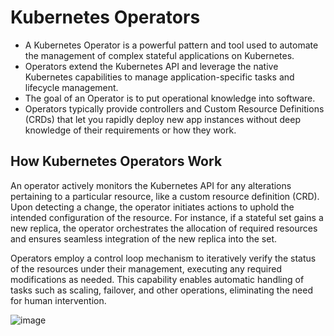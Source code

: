 # Kubernetes Operators
- A Kubernetes Operator is a powerful pattern and tool used to automate the management of complex stateful applications on Kubernetes.
- Operators extend the Kubernetes API and leverage the native Kubernetes capabilities to manage application-specific tasks and lifecycle management.
- The goal of an Operator is to put operational knowledge into software.
- Operators typically provide controllers and Custom Resource Definitions (CRDs) that let you rapidly deploy new app instances without deep knowledge of their requirements or how they work.

## How Kubernetes Operators Work
An operator actively monitors the Kubernetes API for any alterations pertaining to a particular resource, like a custom resource definition (CRD). Upon detecting a change, the operator initiates actions to uphold the intended configuration of the resource. For instance, if a stateful set gains a new replica, the operator orchestrates the allocation of required resources and ensures seamless integration of the new replica into the set.

Operators employ a control loop mechanism to iteratively verify the status of the resources under their management, executing any required modifications as needed. This capability enables automatic handling of tasks such as scaling, failover, and other operations, eliminating the need for human intervention.

![image](https://github.com/Phanindhra-Reddy/Cloud/assets/88189250/7e502a43-0642-4da1-8e32-fc7c409953a4)


